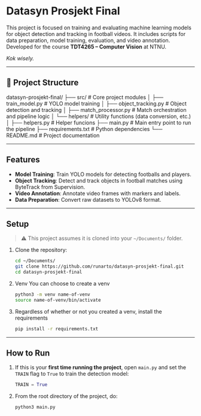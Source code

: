 # Datasyn Prosjekt Final

This project is focused on training and evaluating machine learning models for object detection and tracking in football videos. It includes scripts for data preparation, model training, evaluation, and video annotation. Developed for the course **TDT4265 – Computer Vision** at NTNU.

*Kok wisely.*

---

## 📁 Project Structure

datasyn-prosjekt-final/
├── src/                   # Core project modules
│   ├── train_model.py     # YOLO model training
│   ├── object_tracking.py # Object detection and tracking
│   ├── match_processor.py # Match orchestration and pipeline logic
│   └── helpers/           # Utility functions (data conversion, etc.)
│       ├── helpers.py     # Helper funcions
├── main.py                # Main entry point to run the pipeline
├── requirements.txt       # Python dependencies
└── README.md              # Project documentation


---

## Features

- **Model Training**: Train YOLO models for detecting footballs and players.
- **Object Tracking**: Detect and track objects in football matches using ByteTrack from Supervision.
- **Video Annotation**: Annotate video frames with markers and labels.
- **Data Preparation**: Convert raw datasets to YOLOv8 format.

---

## Setup

> ⚠️ This project assumes it is cloned into your `~/Documents/` folder.

1. Clone the repository:
   ```bash
   cd ~/Documents/
   git clone https://github.com/runarto/datasyn-prosjekt-final.git
   cd datasyn-prosjekt-final


2. Venv
   You can choose to create a venv
   ```bash
   python3 -m venv name-of-venv
   source name-of-venv/bin/activate

3. Regardless of whether or not you created a venv, install the requirements
   ```bash
   pip install -r requirements.txt

---

## How to Run

1. If this is your **first time running the project**, open `main.py` and set the `TRAIN` flag to `True` to train the detection model:
   ```python
   TRAIN = True

2. From the root directory of the project, do:
   ```bash
   python3 main.py
